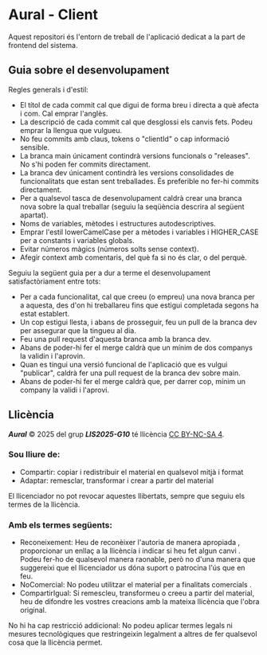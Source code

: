 # Aural - Client

Aquest repositori és l'entorn de treball de l'aplicació dedicat a la part de frontend del sistema.

## Guia sobre el desenvolupament

Regles generals i d'estil:
- El títol de cada commit cal que digui de forma breu i directa a què afecta i com. Cal emprar l'anglès.
- La descripció de cada commit cal que desglossi els canvis fets. Podeu emprar la llengua que vulgueu.
- No feu commits amb claus, tokens o "clientId" o cap informació sensible.
- La branca main únicament contindrà versions funcionals o "releases". No s'hi poden fer commits directament.
- La branca dev únicament contindrà les versions consolidades de funcionalitats que estan sent treballades. És preferible no fer-hi commits directament.
- Per a qualsevol tasca de desenvolupament caldrà crear una branca nova sobre la qual treballar (seguiu la seqüència descrira al següent apartat).
- Noms de variables, mètodes i estructures autodescriptives.
- Emprar l'estil lowerCamelCase per a mètodes i variables i HIGHER_CASE per a constants i variables globals.
- Evitar números màgics (números solts sense context).
- Afegir context amb comentaris, del què fa si no és clar, o del perquè.

Seguiu la següent guia per a dur a terme el desenvolupament satisfactòriament entre tots:
- Per a cada funcionalitat, cal que creeu (o empreu) una nova branca per a aquesta, des d'on hi treballareu fins que estigui completada segons ha estat establert.
- Un cop estigui llesta, i abans de prosseguir, feu un pull de la branca dev per assegurar que la tingueu al dia.
- Feu una pull request d'aquesta branca amb la branca dev.
- Abans de poder-hi fer el merge caldrà que un mínim de dos companys la validin i l'aprovin.
- Quan es tingui una versió funcional de l'aplicació que es vulgui "publicar", caldrà fer una pull request de la branca dev sobre main.
- Abans de poder-hi fer el merge caldrà que, per darrer cop, mínim un company la validi i l'aprovi.

## Llicència

***Aural*** © 2025 del grup ***LIS2025-G10*** té llicència [CC BY-NC-SA 4](https://creativecommons.org/licenses/by-nc-sa/4.0).

### Sou lliure de:
- Compartir: copiar i redistribuir el material en qualsevol mitjà i format
- Adaptar: remesclar, transformar i crear a partir del material 

El llicenciador no pot revocar aquestes llibertats, sempre que seguiu els termes de la llicència.

### Amb els termes següents:
- Reconeixement: Heu de reconèixer l'autoria de manera apropiada , proporcionar un enllaç a la llicència i indicar si heu fet algun canvi . Podeu fer-ho de qualsevol manera raonable, però no d'una manera que suggereixi que el llicenciador us dóna suport o patrocina l'ús que en feu.
- NoComercial: No podeu utilitzar el material per a finalitats comercials .
- CompartirIgual: Si remescleu, transformeu o creeu a partir del material, heu de difondre les vostres creacions amb la mateixa llicència que l'obra original.

No hi ha cap restricció addicional: No podeu aplicar termes legals ni mesures tecnològiques que restringeixin legalment a altres de fer qualsevol cosa que la llicència permet.
